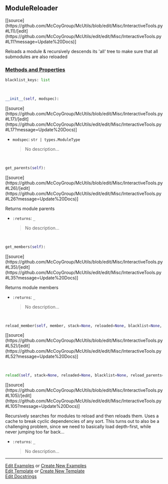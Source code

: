 ## <a id="McUtils.Misc.InteractiveTools.ModuleReloader">ModuleReloader</a> 
<div class="docs-source-link" markdown="1">
[[source](https://github.com/McCoyGroup/McUtils/blob/edit/Misc/InteractiveTools.py#L11)/[edit](https://github.com/McCoyGroup/McUtils/edit/edit/Misc/InteractiveTools.py#L11?message=Update%20Docs)]
</div>

Reloads a module & recursively descends its 'all' tree
to make sure that all submodules are also reloaded

<div class="collapsible-section">
 <div class="collapsible-section collapsible-section-header" markdown="1">
 
### <a class="collapse-link" data-toggle="collapse" href="#methods">Methods and Properties</a> <a class="float-right" data-toggle="collapse" href="#methods"><i class="fa fa-chevron-down"></i></a>

 </div>
 <div class="collapsible-section collapsible-section-body collapse" id="methods" markdown="1">

```python
blacklist_keys: list
```
<a id="McUtils.Misc.InteractiveTools.ModuleReloader.__init__" class="docs-object-method">&nbsp;</a> 
```python
__init__(self, modspec): 
```
<div class="docs-source-link" markdown="1">
[[source](https://github.com/McCoyGroup/McUtils/blob/edit/Misc/InteractiveTools.py#L17)/[edit](https://github.com/McCoyGroup/McUtils/edit/edit/Misc/InteractiveTools.py#L17?message=Update%20Docs)]
</div>


- `modspec`: `str | types.ModuleType`
    >No description...

<a id="McUtils.Misc.InteractiveTools.ModuleReloader.get_parents" class="docs-object-method">&nbsp;</a> 
```python
get_parents(self): 
```
<div class="docs-source-link" markdown="1">
[[source](https://github.com/McCoyGroup/McUtils/blob/edit/Misc/InteractiveTools.py#L26)/[edit](https://github.com/McCoyGroup/McUtils/edit/edit/Misc/InteractiveTools.py#L26?message=Update%20Docs)]
</div>

Returns module parents
- `:returns`: `_`
    >No description...

<a id="McUtils.Misc.InteractiveTools.ModuleReloader.get_members" class="docs-object-method">&nbsp;</a> 
```python
get_members(self): 
```
<div class="docs-source-link" markdown="1">
[[source](https://github.com/McCoyGroup/McUtils/blob/edit/Misc/InteractiveTools.py#L35)/[edit](https://github.com/McCoyGroup/McUtils/edit/edit/Misc/InteractiveTools.py#L35?message=Update%20Docs)]
</div>

Returns module members
- `:returns`: `_`
    >No description...

<a id="McUtils.Misc.InteractiveTools.ModuleReloader.reload_member" class="docs-object-method">&nbsp;</a> 
```python
reload_member(self, member, stack=None, reloaded=None, blacklist=None, reload_parents=True, verbose=False, print_indent=''): 
```
<div class="docs-source-link" markdown="1">
[[source](https://github.com/McCoyGroup/McUtils/blob/edit/Misc/InteractiveTools.py#L52)/[edit](https://github.com/McCoyGroup/McUtils/edit/edit/Misc/InteractiveTools.py#L52?message=Update%20Docs)]
</div>

<a id="McUtils.Misc.InteractiveTools.ModuleReloader.reload" class="docs-object-method">&nbsp;</a> 
```python
reload(self, stack=None, reloaded=None, blacklist=None, reload_parents=True, verbose=False, print_indent=''): 
```
<div class="docs-source-link" markdown="1">
[[source](https://github.com/McCoyGroup/McUtils/blob/edit/Misc/InteractiveTools.py#L105)/[edit](https://github.com/McCoyGroup/McUtils/edit/edit/Misc/InteractiveTools.py#L105?message=Update%20Docs)]
</div>

Recursively searches for modules to reload and then reloads them.
        Uses a cache to break cyclic dependencies of any sort.
        This turns out to also be a challenging problem, since we need to basically
        load depth-first, while never jumping too far back...
- `:returns`: `_`
    >No description...

 </div>
</div>




___

[Edit Examples](https://github.com/McCoyGroup/McUtils/edit/gh-pages/ci/examples/McUtils/Misc/InteractiveTools/ModuleReloader.md) or 
[Create New Examples](https://github.com/McCoyGroup/McUtils/new/gh-pages/?filename=ci/examples/McUtils/Misc/InteractiveTools/ModuleReloader.md) <br/>
[Edit Template](https://github.com/McCoyGroup/McUtils/edit/gh-pages/ci/docs/McUtils/Misc/InteractiveTools/ModuleReloader.md) or 
[Create New Template](https://github.com/McCoyGroup/McUtils/new/gh-pages/?filename=ci/docs/templates/McUtils/Misc/InteractiveTools/ModuleReloader.md) <br/>
[Edit Docstrings](https://github.com/McCoyGroup/McUtils/edit/edit/Misc/InteractiveTools.py#L11?message=Update%20Docs)